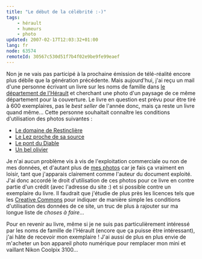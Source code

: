 ```yaml
---
title: "Le début de la célébrité :-)"
tags:
    - hérault
    - humeurs
    - photo
updated: 2007-02-17T12:03:32+01:00
lang: fr
node: 63574
remoteId: 30567c530d51f7b4f02e9be9fe99eaef
---
```

 
Non je ne vais pas participé à la prochaine émission de télé-réalité encore plus débile que la génération précédente. Mais aujourd'hui, j'ai reçu un mail d'une personne écrivant un livre sur les noms de famille dans [le département de l'Hérault](http://photos.pwet.fr/villes-et-departements/herault-34/) et cherchant une photo d'un paysage de ce même département pour la couverture. Le livre en question est prévu pour être tiré à 600 exemplaires, pas le *best seller* de l'année donc, mais ça reste un livre quand même... Cette personne souhaitait connaître les conditions d'utilisation des photos suivantes :

 * [Le domaine de Restinclière](http://photos.pwet.fr/villes-et-departements/herault-34/prades-le-lez/le-domaine-de-restincliere/)
 * [Le Lez proche de sa source](http://photos.pwet.fr/villes-et-departements/herault-34/prades-le-lez/le-lez-proche-de-sa-source/)
 * [Le pont du Diable](http://photos.pwet.fr/villes-et-departements/herault-34/aniane/le-pont-du-diable/)
 * [Un bel olivier](http://photos.pwet.fr/villes-et-departements/herault-34/prades-le-lez/un-bel-olivier/)

Je n'ai aucun problème vis à vis de l'exploitation commerciale ou non de mes données, et d'autant plus de [mes photos](http://photos.pwet.fr) car je fais ça vraiment en loisir, tant que j'apparais clairement comme l'auteur du document exploité. J'ai donc accordé le droit d'utilisation de ces photos pour ce livre en contre partie d'un crédit (avec l'adresse du site :) et si possible contre un exemplaire du livre. Il faudrait que j'étudie de plus près les licences tels que les [Creative Commons](http://fr.creativecommons.org/) pour indiquer de manière simple les conditions d'utilisation des données de ce site, un truc de plus à rajouter sur ma longue liste de *choses à faire*...

 
Pour en revenir au livre, même si je ne suis pas particulièrement intéressé par les noms de famille de l'Hérault (encore que ça puisse être intéressant), j'ai hâte de recevoir mon exemplaire ! J'ai aussi de plus en plus envie de m'acheter un bon appareil photo numérique pour remplacer mon mini et vaillant Nikon Coolpix 3100...

